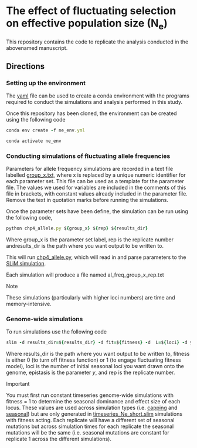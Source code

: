 # The effect of fluctuating selection on effective population size (N<sub>e</sub>)
This repository contains the code to replicate the analysis conducted in the abovenamed manuscript. 

## Directions

### Setting up the environment
The [yaml](ne_env.yml) file can be used to create a conda environment with the programs required to conduct the simulations and analysis performed in this study.

Once this repository has been cloned, the environment can be created using the following code

```ruby
conda env create -f ne_env.yml

conda activate ne_env
```

### Conducting simulations of fluctuating allele frequencies
Parameters for allele frequency simulations are recorded in a text file labelled [group_x.txt](group_x.txt), where x is replaced by a unique numeric identifier for each parameter set. This file can be used as a template for the parameter file. The values we used for variables are included in the comments of this file in brackets, with constant values already included in the parameter file. Remove the text in quotation marks before running the simulations.

Once the parameter sets have been define, the simulation can be run using the following code,

```ruby
python chp4_allele.py ${group_x} ${rep} ${results_dir}
```
Where group_x is the parameter set label, rep is the replicate number andresults_dir is the path where you want output to be written to.

This will run [chp4_allele.py](chp4_allele.py), which will read in and parse parameters to the [SLiM simulation](witt_complex_allele.slim).   

Each simulation will produce a file named al_freq_group_x_rep.txt

> [!NOTE]
> These simulations (particularly with higher loci numbers) are time and memory-intensive.

### Genome-wide simulations

To run simulations use the following code 

```ruby
slim -d results_dir=${results_dir} -d fit=${fitness} -d  L=${loci} -d y=${epistasis} -d rep=${rep} timeseries_Ne_short.slim
```
Where results_dir is the path where you want output to be written to, fitness is either 0 (to turn off fitness function) or 1 (to engage fluctuating fitness model), loci is the number of initial seasonal loci you want drawn onto the genome, epistasis is the parameter _y_, and rep is the replicate number.

> [!IMPORTANT]
> You must first run constant timeseries genome-wide simulations with fitness = 1 to determine the seasonal dominance and effect size of each locus. These values are used across simulation types (i.e. [capping](offcap_timeseries.slim) and [seasonal](seasonal_ne.slim)) but are only generated in [timeseries_Ne_short.slim](timeseries_Ne_short.slim) simulations with fitness acting. Each replicate will have a different set of seasonal mutations but across simulation times for each replicate the seasonal mutations will be the same (i.e. seasonal mutations are constant for replicate 1 across the different simulations).
